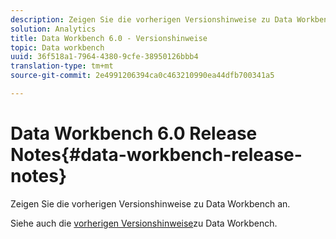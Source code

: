 ```yaml
---
description: Zeigen Sie die vorherigen Versionshinweise zu Data Workbench an.
solution: Analytics
title: Data Workbench 6.0 - Versionshinweise
topic: Data workbench
uuid: 36f518a1-7964-4380-9cfe-38950126bbb4
translation-type: tm+mt
source-git-commit: 2e4991206394ca0c463210990ea44dfb700341a5

---
```



# Data Workbench 6.0 Release Notes{#data-workbench-release-notes}

Zeigen Sie die vorherigen Versionshinweise zu Data Workbench an.

Siehe auch die [vorherigen Versionshinweise](https://docs.adobe.com/content/help/en/data-workbench/using/release-notes/c-release-notes-insight-600.html)zu Data Workbench.
